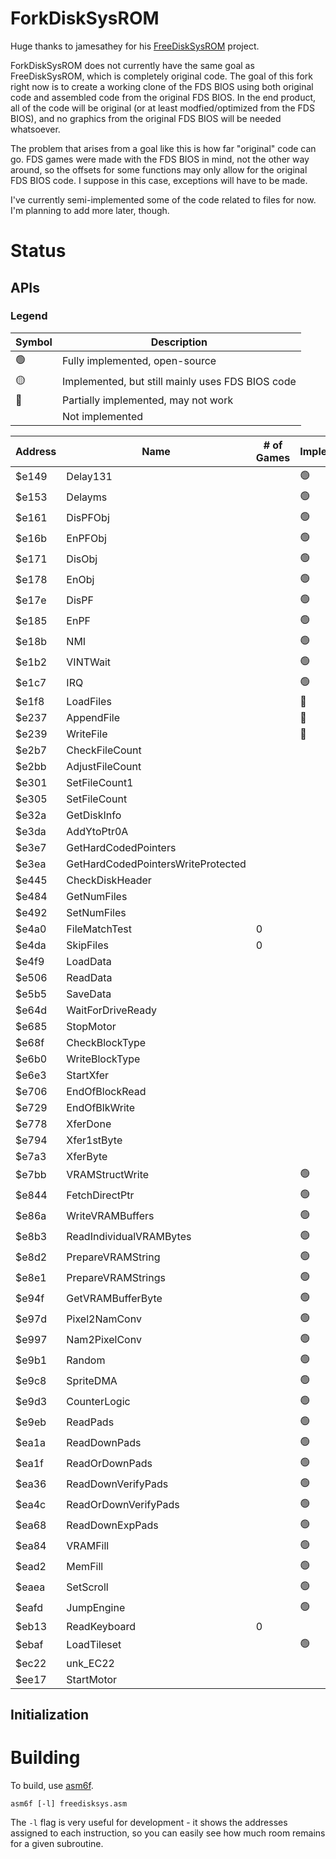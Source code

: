 # ForkDiskSysROM

Huge thanks to jamesathey for his [FreeDiskSysROM](https://github.com/jamesathey/FreeDiskSysROM) project.

ForkDiskSysROM does not currently have the same goal as FreeDiskSysROM, which is completely original code. The goal of this fork right now is to create a working clone of the FDS BIOS using both original code and assembled code from the original FDS BIOS. In the end product, all of the code will be original (or at least modfied/optimized from the FDS BIOS), and no graphics from the original FDS BIOS will be needed whatsoever.

The problem that arises from a goal like this is how far "original" code can go. FDS games were made with the FDS BIOS in mind, not the other way around, so the offsets for some functions may only allow for the original FDS BIOS code. I suppose in this case, exceptions will have to be made.

I've currently semi-implemented some of the code related to files for now. I'm planning to add more later, though.

# Status

## APIs
### Legend
| Symbol | Description |
| --- | --- |
| :green_circle: | Fully implemented, open-source |
| :yellow_circle: | Implemented, but still mainly uses FDS BIOS code |
| :red_circle: | Partially implemented, may not work |
| | Not implemented |

| Address | Name | # of Games | Implemented |
| ------- | ---- | ------- | ----------- |
| $e149 | Delay131 | | :green_circle: |
| $e153 | Delayms | | :green_circle: |
| $e161 | DisPFObj | | :green_circle: |
| $e16b | EnPFObj | | :green_circle: |
| $e171 | DisObj | | :green_circle: |
| $e178 | EnObj | | :green_circle: |
| $e17e | DisPF | | :green_circle: |
| $e185 | EnPF | | :green_circle: |
| $e18b | NMI | | :green_circle: |
| $e1b2 | VINTWait | | :green_circle: |
| $e1c7 | IRQ | | :green_circle: |
| $e1f8 | LoadFiles | | :red_circle: |
| $e237 | AppendFile | | :red_circle: |
| $e239 | WriteFile | | :red_circle: |
| $e2b7 | CheckFileCount | | |
| $e2bb | AdjustFileCount | | |
| $e301 | SetFileCount1 | | |
| $e305 | SetFileCount | | |
| $e32a | GetDiskInfo | | |
| $e3da | AddYtoPtr0A | | |
| $e3e7 | GetHardCodedPointers | | |
| $e3ea | GetHardCodedPointersWriteProtected | | |
| $e445 | CheckDiskHeader | | |
| $e484 | GetNumFiles | | |
| $e492 | SetNumFiles | | |
| $e4a0 | FileMatchTest | 0 | |
| $e4da | SkipFiles | 0 | |
| $e4f9 | LoadData | | |
| $e506 | ReadData | | |
| $e5b5 | SaveData | | |
| $e64d | WaitForDriveReady | | |
| $e685 | StopMotor | | |
| $e68f | CheckBlockType | | |
| $e6b0 | WriteBlockType | | |
| $e6e3 | StartXfer | | |
| $e706 | EndOfBlockRead | | |
| $e729 | EndOfBlkWrite | | |
| $e778 | XferDone | | |
| $e794 | Xfer1stByte | | |
| $e7a3 | XferByte | | |
| $e7bb | VRAMStructWrite | | :green_circle: |
| $e844 | FetchDirectPtr | | :green_circle: |
| $e86a | WriteVRAMBuffers | | :green_circle: |
| $e8b3 | ReadIndividualVRAMBytes | | :green_circle: |
| $e8d2 | PrepareVRAMString | | :green_circle: |
| $e8e1 | PrepareVRAMStrings | | :green_circle: |
| $e94f | GetVRAMBufferByte | | :green_circle: |
| $e97d | Pixel2NamConv | | :green_circle: |
| $e997 | Nam2PixelConv | | :green_circle: |
| $e9b1 | Random | | :green_circle: |
| $e9c8 | SpriteDMA | | :green_circle: |
| $e9d3 | CounterLogic | | :green_circle: |
| $e9eb | ReadPads | | :green_circle: |
| $ea1a | ReadDownPads | | :green_circle: |
| $ea1f | ReadOrDownPads | | :green_circle: |
| $ea36 | ReadDownVerifyPads | | :green_circle: |
| $ea4c | ReadOrDownVerifyPads | | :green_circle: |
| $ea68 | ReadDownExpPads | | :green_circle: |
| $ea84 | VRAMFill | | :green_circle: |
| $ead2 | MemFill | | :green_circle: |
| $eaea | SetScroll | | :green_circle: |
| $eafd | JumpEngine | | :green_circle: |
| $eb13 | ReadKeyboard | 0 | |
| $ebaf | LoadTileset | | :green_circle: |
| $ec22 | unk_EC22 | | |
| $ee17 | StartMotor | | |

## Initialization

# Building

To build, use [asm6f](https://github.com/freem/asm6f).

```asm6f [-l] freedisksys.asm```

The `-l` flag is very useful for development - it shows the addresses assigned
to each instruction, so you can easily see how much room remains for a given
subroutine.
